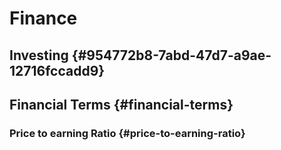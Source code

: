 # Finance


## Investing {#954772b8-7abd-47d7-a9ae-12716fccadd9}


## Financial Terms {#financial-terms}


### Price to earning Ratio {#price-to-earning-ratio}

